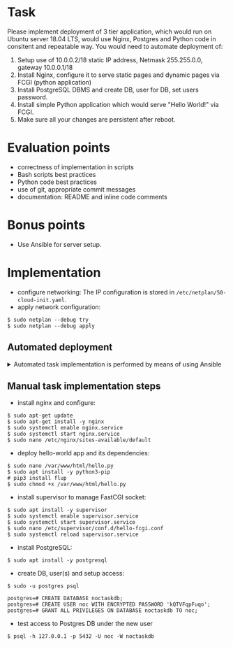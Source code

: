 # Task
Please implement deployment of 3 tier application, which would run on Ubuntu server 18.04 LTS, would use Nginx, Postgres and Python code in consitent and repeatable way. You would need to automate deployment of:
1. Setup use of 10.0.0.2/18 static IP address, Netmask 255.255.0.0, gateway 10.0.0.1/18
2. Install Nginx, configure it to serve static pages and dynamic pages via FCGI (python application)
3. Install PostgreSQL DBMS and create DB, user for DB, set users password.
4. Install simple Python application which would serve "Hello World!" via FCGI.
5. Make sure all your changes are persistent after reboot.

# Evaluation points
* correctness of implementation in scripts
* Bash scripts best practices
* Python code best practices
* use of git, appropriate commit messages
* documentation: README and inline code comments
# Bonus points
* Use Ansible for server setup.

# Implementation
* configure networking:
The IP configuration is stored in `/etc/netplan/50-cloud-init.yaml`.
* apply network configuration:
```
$ sudo netplan --debug try
$ sudo netplan --debug apply
```
## Automated deployment
<details>
  <summary>Automated task implementation is performed by means of using Ansible</summary>
as shown below:

```
$ ansible-playbook -v playbook.yml
Using /home/ubuntu/.ansible.cfg as config file

PLAY [target_group] ********************************************************************************

TASK [make sure APT DB is up-to-date] **************************************************************
...
changed: [1.2.3.4] => {"ansible_facts": {"discovered_interpreter_python": "/usr/bin/python3"}, "cache_update_time": 1568045341, "cache_updated": true, "changed": true}

TASK [install nginx] *******************************************************************************
ok: [1.2.3.4] => {"changed": false, "enabled": true, "name": "nginx", "state": "started", ...

TASK [upload nginx config] *************************************************************************
changed: [1.2.3.4] => {"changed": true, "checksum": "23fc2dfb5f9bd61d1782a5e528d8bf162dd5ea36", "dest": "/etc/nginx/sites-available/default", "gid": 0, "group": "root", "md5sum": "c97266038ac920f43212e5284a0b5152", "mode": "0644", "owner": "root", "size": 481, "src": "/home/ubuntu/.ansible/tmp/ansible-tmp-1568045356.14-82845152666069/source", "state": "file", "uid": 0}

TASK [upload hello-world app code] *****************************************************************
changed: [1.2.3.4] => {"changed": true, "checksum": "8470b848120d476f56a39a22d2eae7839dd8233c", "dest": "/var/www/html/hello.py", "gid": 0, "group": "root", "md5sum": "4353284cba16776d79af7e3a69867fe0", "mode": "0755", "owner": "root", "size": 421, "src": "/home/ubuntu/.ansible/tmp/ansible-tmp-1568045357.42-54131129288573/source", "state": "file", "uid": 0}

TASK [install python3-pip to install required Python module(s)] ************************************
changed: [1.2.3.4] => {"cache_update_time": 1568045341, "cache_updated": false, "changed": true, "stderr": "", "stderr_lines": [], "stdout": "Reading package lists...

TASK [install Python flup module for hello-world app] **********************************************
changed: [1.2.3.4] => {"changed": true, "cmd": ["pip3", "install", "flup"], "delta": "0:00:01.504129", "end": "2019-09-09 16:09:56.878618", "rc": 0, "start": "2019-09-09 16:09:55.374489", "stderr": "", "stderr_lines": [], "stdout": "Collecting flup\n  Downloading https://files.pythonhosted.org/packages/88/e5/17bcf4431e811ffaec213feea7609a6f003084006d2e210f53cee09095d9/flup-1.0.3-py3-none-any.whl (74kB)\nInstalling collected packages: flup\nSuccessfully installed flup-1.0.3", "stdout_lines": ["Collecting flup", "  Downloading https://files.pythonhosted.org/packages/88/e5/17bcf4431e811ffaec213feea7609a6f003084006d2e210f53cee09095d9/flup-1.0.3-py3-none-any.whl (74kB)", "Installing collected packages: flup", "Successfully installed flup-1.0.3"]}

TASK [install supervisor to manage FastCGI socket between nginx and hello-world app] ***************
changed: [1.2.3.4] => {"cache_update_time": 1568045341, "cache_updated": false, "changed": true, "stderr": "", "stderr_lines": [], "stdout": "Reading package lists...

TASK [enable and start supervisor] *****************************************************************
ok: [1.2.3.4] => {"changed": false, "enabled": true, "name": "supervisor", "state": "started", ...

TASK [upload supervisor config file for managing FastCGI socket] ***********************************
changed: [1.2.3.4] => {"changed": true, "checksum": "6c692a9be45e99d8468e7061022deca54b1dfad2", "dest": "/etc/supervisor/conf.d/hello-fcgi.conf", "gid": 0, "group": "root", "md5sum": "a1cd419c052da3561c905bae6e543d68", "mode": "0644", "owner": "root", "size": 134, "src": "/home/ubuntu/.ansible/tmp/ansible-tmp-1568045668.61-142918330755432/source", "state": "file", "uid": 0}

TASK [reload supervisor for it to handle the new config] *******************************************
changed: [1.2.3.4] => {"changed": true, "name": "supervisor", "state": "started", ...

TASK [install postgres_* modules dependencies] *****************************************************
changed: [1.2.3.4] => {"cache_update_time": 1568045341, "cache_updated": false, "changed": true, "stderr": "", "stderr_lines": [], "stdout": "Reading package lists...

TASK [install Postgres SQL RDBMS] ******************************************************************
changed: [1.2.3.4] => {"cache_update_time": 1568045341, "cache_updated": false, "changed": true, "stderr": "", "stderr_lines": [], "stdout": "Reading package lists...

TASK [create a sample Postgres DB] *****************************************************************
changed: [1.2.3.4] => {"changed": true, "db": "noctaskdb"}

TASK [сreate a sample Postgres user] ***************************************************************
changed: [1.2.3.4] => {"changed": true, "queries": ["CREATE USER \"noc\" WITH ENCRYPTED PASSWORD %(password)s "], "user": "noc"}

TASK [GRANT ALL PRIVILEGES ON DATABASE noctaskdb TO noc] *******************************************
changed: [1.2.3.4] => {"changed": true, "queries": ["GRANT ALL ON database \"noctaskdb\" TO \"noc\";\nREVOKE GRANT OPTION FOR ALL ON database \"noctaskdb\" FROM \"noc\";"]}

PLAY RECAP *************************************************************************************************************
1.2.3.4              : ok=16   changed=6    unreachable=0    failed=0    skipped=0    rescued=0    ignored=0
```
</details>

## Manual task implementation steps
* install nginx and configure:
```
$ sudo apt-get update
$ sudo apt-get install -y nginx
$ sudo systemctl enable nginx.service
$ sudo systemctl start nginx.service
$ sudo nano /etc/nginx/sites-available/default
```
* deploy hello-world app and its dependencies:
```
$ sudo nano /var/www/html/hello.py
$ sudo apt install -y python3-pip
# pip3 install flup
$ sudo chmod +x /var/www/html/hello.py
```
* install supervisor to manage FastCGI socket: 
```
$ sudo apt install -y supervisor
$ sudo systemctl enable supervisor.service
$ sudo systemctl start supervisor.service
$ sudo nano /etc/supervisor/conf.d/hello-fcgi.conf
$ sudo systemctl reload supervisor.service
```
* install PostgreSQL:
```
$ sudo apt install -y postgresql
```
* create DB, user(s) and setup access:
```
$ sudo -u postgres psql

postgres=# CREATE DATABASE noctaskdb;
postgres=# CREATE USER noc WITH ENCRYPTED PASSWORD 'kQTVFqpFuqo';
postgres=# GRANT ALL PRIVILEGES ON DATABASE noctaskdb TO noc;
```
* test access to Postgres DB under the new user
```
$ psql -h 127.0.0.1 -p 5432 -U noc -W noctaskdb
```